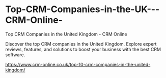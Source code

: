 # Top-CRM-Companies-in-the-UK---CRM-Online-
Top CRM Companies in the United Kingdom - CRM Online 

Discover the top CRM companies in the United Kingdom. Explore expert reviews, features, and solutions to boost your business with the best CRM software.

https://www.crm-online.co.uk/top-10-crm-companies-in-the-united-kingdom/
